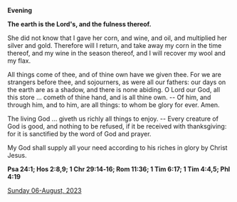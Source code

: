 **Evening**

**The earth is the Lord's, and the fulness thereof.**
 
She did not know that I gave her corn, and wine, and oil, and multiplied her silver and gold. Therefore will I return, and take away my corn in the time thereof, and my wine in the season thereof, and I will recover my wool and my flax.
 
All things come of thee, and of thine own have we given thee. For we are strangers before thee, and sojourners, as were all our fathers: our days on the earth are as a shadow, and there is none abiding. O Lord our God, all this store ... cometh of thine hand, and is all thine own. -- Of him, and through him, and to him, are all things: to whom be glory for ever. Amen.
 
The living God ... giveth us richly all things to enjoy. -- Every creature of God is good, and nothing to be refused, if it be received with thanksgiving: for it is sanctified by the word of God and prayer.
 
My God shall supply all your need according to his riches in glory by Christ Jesus.  

**Psa 24:1; Hos 2:8,9; 1 Chr 29:14‑16; Rom 11:36; 1 Tim 6:17; 1 Tim 4:4,5; Phl 4:19**

[Sunday 06-August, 2023](https://t.me/daily_light)
